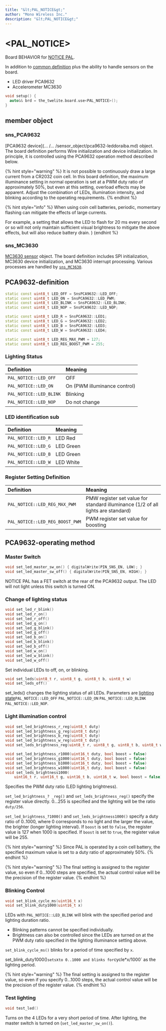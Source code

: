 ```yaml
---
title: "&lt;PAL_NOTICE&gt;"
author: "Mono Wireless Inc."
description: "&lt;PAL_NOTICE&gt;"
---
```

# &lt;PAL\_NOTICE&gt;

Board BEHAVIOR for [NOTICE PAL](https://mono-wireless.com/jp/products/twelite-pal/sense/notice-pal.html).

In addition to [common definition](README.md) plus the ability to handle sensors on the board.

* LED driver PCA9632
* Accelerometer MC3630

```cpp
void setup() {
  auto&& brd = the_twelite.board.use<PAL_NOTICE>();
}
```



## member object

### sns\_PCA9632

[PCA9632 device](... /... /sensor_object/pca9632-leddoraiba.md) object. The board definition performs Wire initialization and device initialization. In principle, it is controlled using the PCA9632 operation method described below.

{% hint style="warning" %}
It is not possible to continuously draw a large current from a CR2032 coin cell. In this board definition, the maximum illuminance setting in normal operation is set at a PWM duty ratio of approximately 50%, but even at this setting, overload effects may be apparent. Adjust the combination of LEDs, illumination intensity, and blinking according to the operating requirements.
{% endhint %}

{% hint style="info" %}
When using coin cell batteries, periodic, momentary flashing can mitigate the effects of large currents.

For example, a setting that allows the LED to flash for 20 ms every second or so will not only maintain sufficient visual brightness to mitigate the above effects, but will also reduce battery drain. )
{endhint %}



### sns\_MC3630

[MC3630 sensor](../../sensor_object/mc3630.md) object. The board definition includes SPI initialization, MC3630 device initialization, and MC3630 interrupt processing. Various processes are handled by [`sns_MC3630`](../../sensor_object/mc3630.md).



## PCA9632-definition

```cpp
static const uint8_t LED_OFF = SnsPCA9632::LED_OFF;
static const uint8_t LED_ON = SnsPCA9632::LED_PWM;
static const uint8_t LED_BLINK = SnsPCA9632::LED_BLINK;
static const uint8_t LED_NOP = SnsPCA9632::LED_NOP;

static const uint8_t LED_R = SnsPCA9632::LED1;
static const uint8_t LED_G = SnsPCA9632::LED2;
static const uint8_t LED_B = SnsPCA9632::LED3;
static const uint8_t LED_W = SnsPCA9632::LED4;

static const uint8_t LED_REG_MAX_PWM = 127;
static const uint8_t LED_REG_BOOST_PWM = 255;
```



### Lighting Status

| Definition | Meaning
| :--- | :--- |
| `PAL_NOTICE::LED_OFF` | OFF
| `PAL_NOTICE::LED_ON` | On (PWM illuminance control)
| `PAL_NOTICE::LED_BLINK` | Blinking
| `PAL_NOTICE::LED_NOP` | Do not change |



### LED identification sub

| Definition | Meaning |
| :--- | :--- |
| `PAL_NOTICE::LED_R` | LED Red
| `PAL_NOTICE::LED_G` | LED Green |
| `PAL_NOTICE::LED_B` | LED Green
| `PAL_NOTICE::LED_W` | LED White



### Register Setting Definition

| Definition | Meaning |
| :--- | :--- |
| `PAL_NOTICE::LED_REG_MAX_PWM` | PMW register set value for standard illuminance (1/2 of all lights are standard) |
| `PAL_NOTICE::LED_REG_BOOST_PWM` | PWM register set value for boosting |



## PCA9632-operating method

### Master Switch

```cpp
void set_led_master_sw_on() { digitalWrite(PIN_SNS_EN, LOW); }
void set_led_master_sw_off() { digitalWrite(PIN_SNS_EN, HIGH); }
```

NOTICE PAL has a FET switch at the rear of the PCA9632 output. The LED will not light unless this switch is turned ON.



### Change of lighting status

```cpp
void set_led_r_blink()
void set_led_r_on()
void set_led_r_off()
void set_led_g_on()
void set_led_g_blink()
void set_led_g_off()
void set_led_b_on()
void set_led_b_blink()
void set_led_b_off()
void set_led_w_on()
void set_led_w_blink()
void set_led_w_off()
```

Set individual LEDs to off, on, or blinking.



```cpp
void set_leds(uint8_t r, uint8_t g, uint8_t b, uint8_t w)
void set_leds_off()
```

set\_leds\(\) changes the lighting status of all LEDs. Parameters are [lighting state](pal_notice.md#dian-deng-zhuang-tai)`PAL_NOTICE::LED_OFF` `PAL_NOTICE::LED_ON` `PAL_NOTICE::LED_BLINK` `PAL_NOTICE::LED_NOP`. 



### Light illumination control

```cpp
void set_led_brightness_r_reg(uint8_t duty)
void set_led_brightness_g_reg(uint8_t duty)
void set_led_brightness_b_reg(uint8_t duty)
void set_led_brightness_w_reg(uint8_t duty)
void set_leds_brightness_reg(uint8_t r, uint8_t g, uint8_t b, uint8_t w)

void set_led_brightness_r1000(uint16_t duty, bool boost = false)
void set_led_brightness_g1000(uint16_t duty, bool boost = false)
void set_led_brightness_b1000(uint16_t duty, bool boost = false)
void set_led_brightness_w1000(uint16_t duty, bool boost = false)
void set_leds_brightness1000(
    uint16_t r, uint16_t g, uint16_t b, uint16_t w, bool boost = false)
```

Specifies the PWM duty ratio (LED lighting brightness).

`set_led_brightness_? _reg()` and `set_leds_brightness_reg()` specify the register value directly. 0...255 is specified and the lighting will be the ratio `duty/256`.

`set_led_brightness_?1000()` and `set_leds_brightness1000()` specify a duty ratio of 0..1000, where 0 corresponds to no light and the larger the value, the brighter (longer lighting interval). If `boost` is set to `false`, the register value is 127 when 1000 is specified. If `boost` is set to `true`, the register value will be 255.

{% hint style="warning" %}
Since PAL is operated by a coin cell battery, the specified maximum value is set to a duty ratio of approximately 50%.
{% endhint %}

{% hint style="warning" %}
The final setting is assigned to the register value, so even if 0...1000 steps are specified, the actual control value will be the precision of the register value.
{% endhint %}



### Blinking Control

```cpp
void set_blink_cycle_ms(uint16_t x)
void set_blink_duty1000(uint16_t x)
```

LEDs with `PAL_NOTICE::LED_BLINK` will blink with the specified period and lighting duration ratio.

* Blinking patterns cannot be specified individually.
* Brightness can also be controlled since the LEDs are turned on at the PWM duty ratio specified in the lighting illuminance setting above.



`set_blink_cycle_ms()` blinks for a period of time specified by `x`.

set_blink_duty1000()` sets `x` to 0..1000 and blinks for `cycle*x/1000` as the lighting period.

{% hint style="warning" %}
The final setting is assigned to the register value, so even if you specify 0...1000 steps, the actual control value will be the precision of the register value.
{% endhint %}



### Test lighting

```cpp
void test_led()
```

Turns on the 4 LEDs for a very short period of time. After lighting, the master switch is turned on (`set_led_master_sw_on()`).

